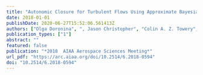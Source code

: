 ```yaml
---
title: "Autonomic Closure for Turbulent Flows Using Approximate Bayesian Computation"
date: 2018-01-01
publishDate: 2020-06-27T15:52:06.561413Z
authors: ["Olga Doronina", ", Jason Christopher", "Colin A. Z. Towery", "Peter Hamlington", "Werner J. A. Dahm"]
publication_types: ["1"]
abstract: ""
featured: false
publication: "*2018  AIAA Aerospace Sciences Meeting*"
url_pdf: "https://arc.aiaa.org/doi/10.2514/6.2018-0594"
doi: "10.2514/6.2018-0594"
---
```


